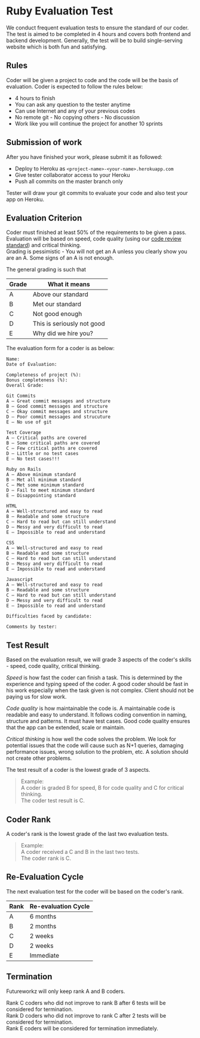 # Ruby Evaluation Test

We conduct frequent evaluation tests to ensure the standard of our coder. The test is aimed to be completed in 4 hours and covers both frontend and backend development. Generally, the test will be to build single-serving website which is both fun and satisfying.

## Rules
Coder will be given a project to code and the code will be the basis of evaluation. Coder is expected to follow the rules below:

- 4 hours to finish
- You can ask any question to the tester anytime
- Can use Internet and any of your previous codes
- No remote git - No copying others - No discussion
- Work like you will continue the project for another 10 sprints

## Submission of work
After you have finished your work, please submit it as followed:
- Deploy to Heroku as `<project-name>-<your-name>.herokuapp.com`
- Give tester collaborator access to your Heroku
- Push all commits on the master branch only

Tester will draw your git commits to evaluate your code and also test your app on Heroku.

## Evaluation Criterion
Coder must finished at least 50% of the requirements to be given a pass.  
Evaluation will be based on speed, code quality (using our [code review standard](../code-review/README.md)) and critical thinking.  
Grading is pessimistic - You will not get an A unless you clearly show you are an A. Some signs of an A is not enough.  

The general grading is such that  

Grade | What it means
------|------------------------
A     | Above our standard  
B     | Met our standard
C     | Not good enough
D     | This is seriously not good
E     | Why did we hire you?


The evaluation form for a coder is as below:
```
Name:
Date of Evaluation:

Completeness of project (%):
Bonus completeness (%):
Overall Grade:

Git Commits
A – Great commit messages and structure
B – Good commit messages and structure
C – Okay commit messages and structure
D – Poor commit messages and strucuture
E – No use of git

Test Coverage
A – Critical paths are covered
B – Some critical paths are covered
C – Few critical paths are covered
D – Little or no test cases
E – No test cases!!!

Ruby on Rails
A – Above minimum standard
B – Met all minimum standard
C – Met some minimum standard
D – Fail to meet minimum standard
E – Disappointing standard

HTML
A – Well-structured and easy to read
B – Readable and some structure
C – Hard to read but can still understand
D – Messy and very difficult to read
E – Impossible to read and understand

CSS
A – Well-structured and easy to read
B – Readable and some structure
C – Hard to read but can still understand
D – Messy and very difficult to read
E – Impossible to read and understand

Javascript
A – Well-structured and easy to read
B – Readable and some structure
C – Hard to read but can still understand
D – Messy and very difficult to read
E – Impossible to read and understand

Difficulties faced by candidate:

Comments by tester:
```

## Test Result
Based on the evaluation result, we will grade 3 aspects of the coder's skills - speed, code quality, critical thinking.

*Speed* is how fast the coder can finish a task. This is determined by the experience and typing speed of the coder. A good coder should be fast in his work especially when the task given is not complex. Client should not be paying us for slow work.

*Code quality* is how maintainable the code is. A maintainable code is readable and easy to understand. It follows coding convention in naming, structure and patterns. It must have test cases. Good code quality ensures that the app can be extended, scale or maintain.

*Critical thinking* is how well the code solves the problem. We look for potential issues that the code will cause such as N+1 queries, damaging performance issues, wrong solution to the problem, etc. A solution should not create other problems.

The test result of a coder is the lowest grade of 3 aspects.

> Example:  
> A coder is graded B for speed, B for code quality and C for critical thinking.  
> The coder test result is C.

## Coder Rank
A coder's rank is the lowest grade of the last two evaluation tests.

> Example:  
> A coder received a C and B in the last two tests.  
> The coder rank is C.

## Re-Evaluation Cycle
The next evaluation test for the coder will be based on the coder's rank.

Rank | Re-evaluation Cycle
-----|------------------------------
A    | 6 months
B    | 2 months
C    | 2 weeks | Not more than 6 RET
D    | 2 weeks | Not more than 2 RET
E    | Immediate

## Termination
Futureworkz will only keep rank A and B coders.

Rank C coders who did not improve to rank B after 6 tests will be considered for termination.  
Rank D coders who did not improve to rank C after 2 tests will be considered for termination.  
Rank E coders will be considered for termination immediately.
